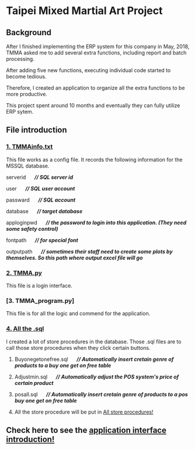 # Taipei Mixed Martial Art Project

## Background
After I finished implementing the ERP system for this company in May, 2018, TMMA asked me to add several extra functions, including report and batch processing. 

After adding five new functions, executing individual code started to become tedious. 

Therefore, I created an application to organize all the extra functions to be more productive.

This project spent around 10 months and eventually they can fully utilize ERP sytem.


## File introduction
### [1. TMMAinfo.txt](https://github.com/red574890/TMMA-report-project/blob/main/TMMAinfo/TMMAinfo.txt)
This file works as a config file. It records the following information for the MSSQL database.

serverid      &nbsp;&nbsp;&nbsp;&nbsp;   __*// SQL server id*__

user           &nbsp;&nbsp;&nbsp;&nbsp;   __*// SQL user account*__

passward      &nbsp;&nbsp;&nbsp;&nbsp;    __*// SQL account*__

database      &nbsp;&nbsp;&nbsp;&nbsp;     __*// target database*__

apploginpwd    &nbsp;&nbsp;&nbsp;&nbsp;    __*// the password to login into this application. (They need some safety control)*__

fontpath      &nbsp;&nbsp;&nbsp;&nbsp;    __*// for special font*__

outputpath     &nbsp;&nbsp;&nbsp;&nbsp;   __*// sometimes their staff need to create some plots by themselves. So this path where output excel file will go*__

### [2. TMMA.py](https://github.com/red574890/TMMA-report-project/blob/main/login/TMMA.py)
This file is a login interface.


### [3. TMMA_program.py]
This file is for all the logic and commend for the application.

### [4. All the .sql](https://github.com/red574890/TMMA-report-project/tree/main/SQLcode)
I created a lot of store procedures in the database. Those .sql files are to call those store procedures when they click certain buttons.
1. Buyonegetonefree.sql  &nbsp;&nbsp;&nbsp;&nbsp; __*// Automatically insert cretain genre of products to a buy one get on free table*__

2. Adjustmin.sql        &nbsp;&nbsp;&nbsp;&nbsp;   __*// Automatically adjust the POS system's price of certain product*__

3. posall.sql          &nbsp;&nbsp;&nbsp;&nbsp;  __*// Automatically insert cretain genre of products to a pos buy one get on free table*__

4. All the store procedure will be put in [All store procedures!](https://github.com/red574890/TMMA-report-project/tree/main/SQLcode/all%20store%20procedures)


## Check here to see the [application interface introduction!](https://github.com/red574890/TMMA-report-project/blob/main/interface_guide/interface_guide.md)

